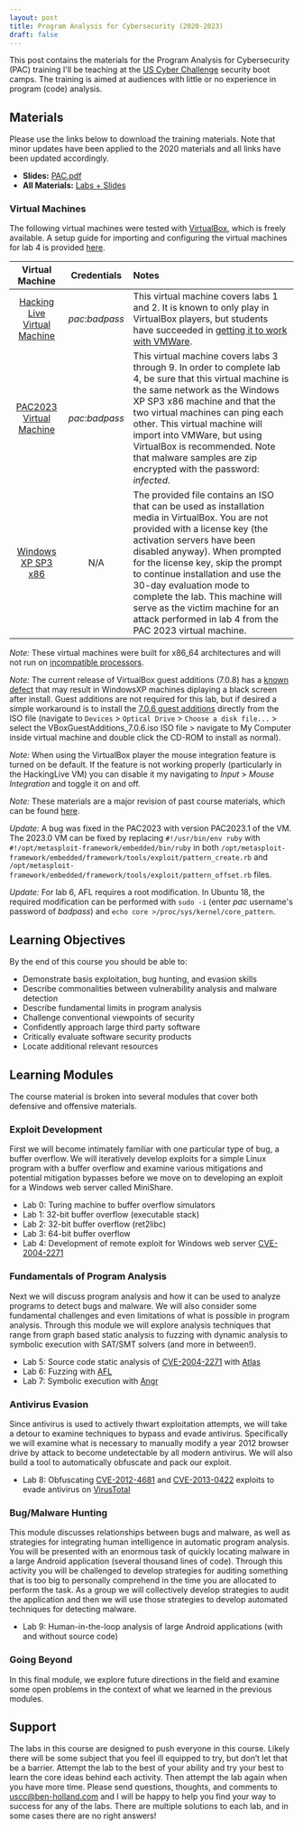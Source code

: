 ```yaml
---
layout: post
title: Program Analysis for Cybersecurity (2020-2023)
draft: false
---
```

This post contains the materials for the Program Analysis for Cybersecurity (PAC) training I'll be teaching at the [US Cyber Challenge](https://www.uscyberchallenge.org/cyber-camps/) security boot camps. The training is aimed at audiences with little or no experience in program (code) analysis.

## Materials

Please use the links below to download the training materials. Note that minor updates have been applied to the 2020 materials and all links have been updated accordingly.

- **Slides:** [PAC.pdf](https://github.com/benjholla/PAC2020/raw/master/slides/PAC2023.pdf)
- **All Materials:** [Labs + Slides](https://github.com/benjholla/PAC2020/archive/master.zip)

### Virtual Machines
The following virtual machines were tested with [VirtualBox](https://www.virtualbox.org), which is freely available. A setup guide for importing and configuring the virtual machines for lab 4 is provided [here](https://github.com/benjholla/PAC2020/blob/master/labs/lab4/PACVirtualMachineSetup.pdf).

|      **Virtual Machine**     | **Credentials** |                                                                                                                                                                                                              **Notes**                                                                                                                                                                                                                                                                                              |
|:----------------------------:|:---------------:|:--------------------------------------------------------------------------------------------------------------------------------------------------------------------------------------------------------------------------------------------------------------------------------------------------------------------------------------------------------------------------------------------------------------------------------------------------------------------------------------------------------------------|
| [Hacking Live Virtual Machine](https://drive.google.com/file/d/1NKbmchgGbiRg0Rno9j0kZxfdZy0dj4B-/view) | *pac*:*badpass* | This virtual machine covers labs 1 and 2. It is known to only play in VirtualBox players, but students have succeeded in [getting it to work with VMWare](https://github.com/benjholla/PAC2020/blob/master/labs/lab1-2/fixing_the_hackinglive_vm_to_run_on_vmware.pdf).                                                                                                                                                                                                                                                                                                                                                 |
| [PAC2023 Virtual Machine](https://drive.google.com/file/d/1XHCW20hRyMbzF5Lm1knL4BvXBy4sLrTo/view)      | *pac*:*badpass* | This virtual machine covers labs 3 through 9. In order to complete lab 4, be sure that this virtual machine is the same network as the Windows XP SP3 x86 machine and that the two virtual machines can ping each other. This virtual machine will import into VMWare, but using VirtualBox is recommended. Note that malware samples are zip encrypted with the password: *infected*.                                                    |
| [Windows XP SP3 x86](https://drive.google.com/file/d/1Ptmy2_X_HtC9YZ_WRKLlmlol_E3TxzUn/view)           |       N/A       | The provided file contains an ISO that can be used as installation media in VirtualBox. You are not provided with a license key (the activation servers have been disabled anyway). When prompted for the license key, skip the prompt to continue installation and use the 30-day evaluation mode to complete the lab. This machine will serve as the victim machine for an attack performed in lab 4 from the PAC 2023 virtual machine. |

*Note:* These virtual machines were built for x86_64 architectures and will not run on [incompatible processors](https://kb.vmware.com/s/article/84273).

*Note:* The current release of VirtualBox guest additions (7.0.8) has a [known defect](https://www.virtualbox.org/ticket/21600) that may result in WindowsXP machines diplaying a black screen after install. Guest additions are not required for this lab, but if desired a simple workaround is to install the [7.0.6 guest additions](https://download.virtualbox.org/virtualbox/7.0.6/VBoxGuestAdditions_7.0.6.iso) directly from the ISO file (navigate to `Devices` &gt; `Optical Drive` &gt; `Choose a disk file...` &gt; select the VBoxGuestAdditions_7.0.6.iso ISO file &gt; navigate to My Computer inside virtual machine and double click the CD-ROM to install as normal).

*Note:* When using the VirtualBox player the mouse integration feature is turned on be default. If the feature is not working properly (particularly in the HackingLive VM) you can disable it my navigating to *Input* &gt; *Mouse Integration* and toggle it on and off.

*Note:* These materials are a major revision of past course materials, which can be found [here](/pac).

*Update:* A bug was fixed in the PAC2023 with version PAC2023.1 of the VM. The 2023.0 VM can be fixed by replacing `#!/usr/bin/env ruby` with `#!/opt/metasploit-framework/embedded/bin/ruby` in both `/opt/metasploit-framework/embedded/framework/tools/exploit/pattern_create.rb` and `/opt/metasploit-framework/embedded/framework/tools/exploit/pattern_offset.rb` files.

*Update:* For lab 6, AFL requires a root modification. In Ubuntu 18, the required modification can be performed with `sudo -i` (enter *pac* username's password of *badpass*) and `echo core >/proc/sys/kernel/core_pattern`.

## Learning Objectives
By the end of this course you should be able to:

- Demonstrate basis exploitation, bug hunting, and evasion skills
- Describe commonalities between vulnerability analysis and malware detection
- Describe fundamental limits in program analysis
- Challenge conventional viewpoints of security
- Confidently approach large third party software
- Critically evaluate software security products
- Locate additional relevant resources

## Learning Modules
The course material is broken into several modules that cover both defensive and offensive materials.

### Exploit Development
First we will become intimately familiar with one particular type of bug, a buffer overflow. We will iteratively develop exploits for a simple Linux program with a buffer overflow and examine various mitigations and potential mitigation bypasses before we move on to developing an exploit for a Windows web server called MiniShare.

- Lab 0: Turing machine to buffer overflow simulators
- Lab 1: 32-bit buffer overflow (executable stack)
- Lab 2: 32-bit buffer overflow (ret2libc)
- Lab 3: 64-bit buffer overflow
- Lab 4: Development of remote exploit for Windows web server [CVE-2004-2271](https://www.cvedetails.com/cve/CVE-2004-2271/)

### Fundamentals of Program Analysis
Next we will discuss program analysis and how it can be used to analyze programs to detect bugs and malware. We will also consider some fundamental challenges and even limitations of what is possible in program analysis. Through this module we will explore analysis techniques that range from graph based static analysis to fuzzing with dynamic analysis to symbolic execution with SAT/SMT solvers (and more in between!).

- Lab 5: Source code static analysis of [CVE-2004-2271](https://www.cvedetails.com/cve/CVE-2004-2271/) with [Atlas](https://www.ensoftcorp.com/atlas/)
- Lab 6: Fuzzing with [AFL](https://lcamtuf.coredump.cx/afl/)
- Lab 7: Symbolic execution with [Angr](https://angr.io/)

### Antivirus Evasion
Since antivirus is used to actively thwart exploitation attempts, we will take a detour to examine techniques to bypass and evade antivirus. Specifically we will examine what is necessary to manually modify a year 2012 browser drive by attack to become undetectable by all modern antivirus. We will also build a tool to automatically obfuscate and pack our exploit.

- Lab 8: Obfuscating [CVE-2012-4681](https://cve.mitre.org/cgi-bin/cvename.cgi?name=cve-2012-4681) and [CVE-2013-0422](https://cve.mitre.org/cgi-bin/cvename.cgi?name=cve-2013-0422) exploits to evade antivirus on [VirusTotal](https://www.virustotal.com/gui/home)

### Bug/Malware Hunting
This module discusses relationships between bugs and malware, as well as strategies for integrating human intelligence in automatic program analysis. You will be presented with an enormous task of quickly locating malware in a large Android application (several thousand lines of code). Through this activity you will be challenged to develop strategies for auditing something that is too big to personally comprehend in the time you are allocated to perform the task. As a group we will collectively develop strategies to audit the application and then we will use those strategies to develop automated techniques for detecting malware.

- Lab 9: Human-in-the-loop analysis of large Android applications (with and without source code)

### Going Beyond
In this final module, we explore future directions in the field and examine some open problems in the context of what we learned in the previous modules.

## Support
The labs in this course are designed to push everyone in this course. Likely there will be some subject that you feel ill equipped to try, but don’t let that be a barrier. Attempt the lab to the best of your ability and try your best to learn the core ideas behind each activity. Then attempt the lab again when you have more time. Please send questions, thoughts, and comments to [uscc@ben-holland.com](mailto:uscc@ben-holland.com?Subject=PAC%20USCC) and I will be happy to help you find your way to success for any of the labs. There are multiple solutions to each lab, and in some cases there are no right answers!
